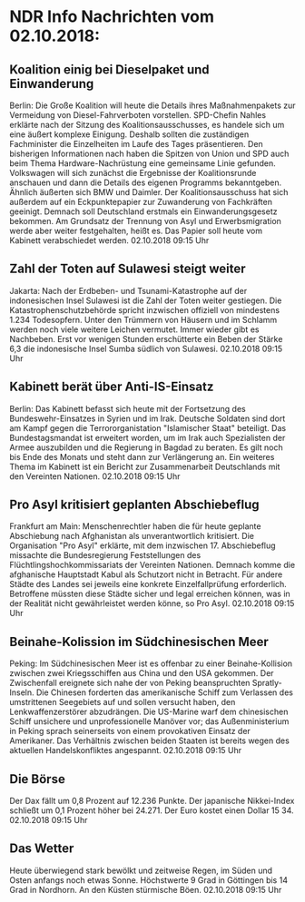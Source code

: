 # NDR Info Nachrichten vom 02.10.2018:


## Koalition einig bei Dieselpaket und Einwanderung
Berlin:	Die Große Koalition will heute die Details ihres Maßnahmenpakets zur Vermeidung von Diesel-Fahrverboten vorstellen. SPD-Chefin Nahles erklärte nach der Sitzung des Koalitionsausschusses, es handele sich um eine äußert komplexe Einigung. Deshalb sollten die zuständigen Fachminister die Einzelheiten im Laufe des Tages präsentieren. Den bisherigen Informationen nach haben die Spitzen von Union und SPD auch beim Thema Hardware-Nachrüstung eine gemeinsame Linie gefunden. Volkswagen will sich zunächst die Ergebnisse der Koalitionsrunde anschauen und dann die Details des eigenen Programms bekanntgeben. Ähnlich äußerten sich BMW und Daimler. Der Koalitionsausschuss hat sich außerdem auf ein Eckpunktepapier zur Zuwanderung von Fachkräften geeinigt. Demnach soll Deutschland erstmals ein Einwanderungsgesetz bekommen. Am Grundsatz der Trennung von Asyl und Erwerbsmigration werde aber weiter festgehalten, heißt es. Das Papier soll heute vom Kabinett verabschiedet werden. 02.10.2018 09:15 Uhr 

## Zahl der Toten auf Sulawesi steigt weiter
Jakarta: Nach der Erdbeben- und Tsunami-Katastrophe auf der indonesischen Insel Sulawesi ist die Zahl der Toten weiter gestiegen. Die Katastrophenschutzbehörde spricht inzwischen offiziell von mindestens 1.234 Todesopfern. Unter den Trümmern von Häusern und im Schlamm werden noch viele weitere Leichen vermutet. Immer wieder gibt es Nachbeben. Erst vor wenigen Stunden erschütterte ein Beben der Stärke 6,3 die indonesische Insel Sumba südlich von Sulawesi. 02.10.2018 09:15 Uhr 

## Kabinett berät über Anti-IS-Einsatz
Berlin: Das Kabinett befasst sich heute mit der Fortsetzung des Bundeswehr-Einsatzes in Syrien und im Irak. Deutsche Soldaten sind dort am Kampf gegen die Terrororganistation "Islamischer Staat"  beteiligt. Das Bundestagsmandat ist erweitert worden, um im Irak auch Spezialisten der Armee auszubilden und die Regierung in Bagdad zu beraten. Es gilt noch bis Ende des Monats und steht dann zur Verlängerung an. Ein weiteres Thema im Kabinett ist ein Bericht zur Zusammenarbeit Deutschlands mit den Vereinten Nationen. 02.10.2018 09:15 Uhr 

## Pro Asyl kritisiert geplanten Abschiebeflug
Frankfurt am Main: Menschenrechtler haben die für heute geplante Abschiebung nach Afghanistan als unverantwortlich kritisiert. Die Organisation "Pro Asyl" erklärte, mit dem inzwischen 17. Abschiebeflug missachte die Bundesregierung Feststellungen des Flüchtlingshochkommissariats der Vereinten Nationen. Demnach komme die afghanische Hauptstadt Kabul als Schutzort nicht in Betracht. Für andere Städte des Landes sei jeweils eine konkrete Einzelfallprüfung erforderlich. Betroffene müssten diese Städte sicher und legal erreichen können, was in der Realität nicht gewährleistet werden könne, so Pro Asyl. 02.10.2018 09:15 Uhr 

## Beinahe-Kolission im Südchinesischen Meer
Peking: Im Südchinesischen Meer ist es offenbar zu einer Beinahe-Kollision zwischen zwei Kriegsschiffen aus China und den USA gekommen. Der Zwischenfall ereignete sich nahe der von Peking beanspruchten Spratly-Inseln. Die Chinesen forderten das amerikanische Schiff zum Verlassen des umstrittenen Seegebiets auf und sollen versucht haben, den Lenkwaffenzerstörer abzudrängen. Die US-Marine warf dem chinesischen Schiff unsichere und unprofessionelle Manöver vor; das Außenministerium in Peking sprach seinerseits von einem provokativen Einsatz der Amerikaner. Das Verhältnis zwischen beiden Staaten ist bereits wegen des aktuellen Handelskonfliktes angespannt. 02.10.2018 09:15 Uhr 

## Die Börse
Der Dax fällt um 0,8 Prozent auf 12.236 Punkte. Der japanische Nikkei-Index schließt um 0,1 Prozent höher bei 24.271. Der Euro kostet einen Dollar 15 34. 02.10.2018 09:15 Uhr 

## Das Wetter
Heute überwiegend stark bewölkt und zeitweise Regen, im Süden und Osten anfangs noch etwas Sonne. Höchstwerte 9 Grad in Göttingen bis 14 Grad in Nordhorn. An den Küsten stürmische Böen. 02.10.2018 09:15 Uhr 
